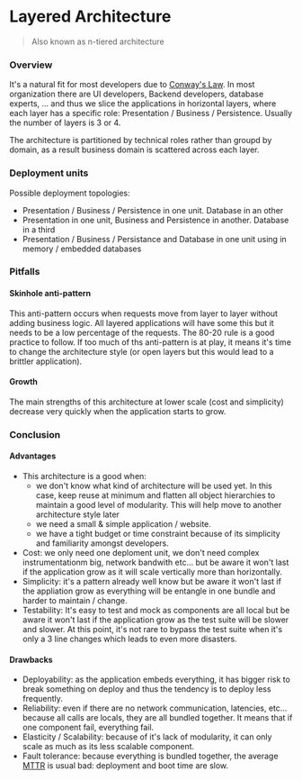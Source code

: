 # Layered Architecture

> Also known as n-tiered architecture

### Overview

It's a natural fit for most developers due to [Conway's Law](https://en.wikipedia.org/wiki/Conway's_law). In most organization there are UI developers, Backend developers, database experts, ... and thus we slice the applications in horizontal layers, where each layer has a specific role: Presentation / Business / Persistence. Usually the number of layers is 3 or 4.

The architecture is partitioned by technical roles rather than groupd by domain, as a result business domain is scattered across each layer.

### Deployment units

Possible deployment topologies:

* Presentation / Business / Persistence in one unit. Database in an other
* Presentation in one unit, Business and Persistence in another. Database in a third
* Presentation / Business / Persistance and Database in one unit using in memory / embedded databases

### Pitfalls

#### Skinhole anti-pattern

This anti-pattern occurs when requests move from layer to layer without adding business logic. All layered applications will have some this but it needs to be a low percentage of the requests. The 80-20 rule is a good practice to follow. If too much of ths anti-pattern is at play, it means it's time to change the architecture style (or open layers but this would lead to a brittler application). 

#### Growth

The main strengths of this architecture at lower scale (cost and simplicity) decrease very quickly when the application starts to grow.

### Conclusion

#### Advantages

* This architecture is a good when:
  * we don't know what kind of architecture will be used yet. In this case, keep reuse at minimum and flatten all object hierarchies to maintain a good level of modularity. This will help move to another architecture style later
  * we need a small & simple application / website.
  * we have a tight budget or time constraint because of its simplicity and familiarity amongst developers.
* Cost: we only need one deploment unit, we don't need complex instrumentationm big, network bandwith etc... but be aware it won't last if the application grow as it will scale vertically more than horizontally.
* Simplicity: it's a pattern already well know but be aware it won't last if the appliation grow as everything will be entangle in one bundle and harder to maintain / change.
* Testability: It's easy to test and mock as components are all local but be aware it won't last if the application grow as the test suite will be slower and slower. At this point, it's not rare to bypass the test suite when it's only a 3 line changes which leads to even more disasters.

#### Drawbacks

* Deployability: as the application embeds everything, it has bigger risk to break something on deploy and thus the tendency is to deploy less frequently.
* Reliability: even if there are no network communication, latencies, etc... because all calls are locals, they are all bundled together. It means that if one component fail, everything fail.
* Elasticity / Scalability: because of it's lack of modularity, it can only scale as much as its less scalable component.
* Fault tolerance: because everything is bundled together, the average [MTTR](https://en.wikipedia.org/wiki/Mean_time_to_recovery) is usual bad: deployment and boot time are slow.
